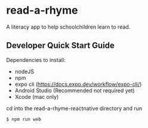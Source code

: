 # read-a-rhyme

A literacy app to help schoolchildren learn to read.

## Developer Quick Start Guide

Dependencies to install:

* nodeJS 
* npm
* expo cli (https://docs.expo.dev/workflow/expo-cli/)
* Android Studio (Recommended not required yet)
* Xcode (mac only)

cd into the read-a-rhyme-reactnative directory and run
````
$ npm run web
````
